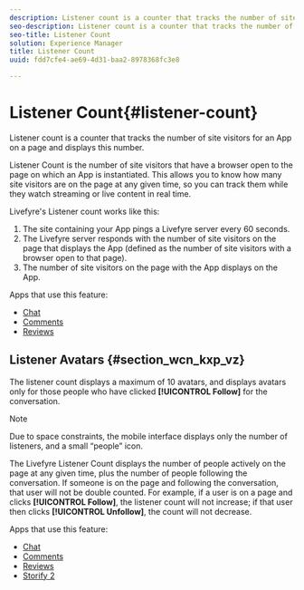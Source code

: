```yaml
---
description: Listener count is a counter that tracks the number of site visitors for an App on a page and displays this number.
seo-description: Listener count is a counter that tracks the number of site visitors for an App on a page and displays this number.
seo-title: Listener Count
solution: Experience Manager
title: Listener Count
uuid: fdd7cfe4-ae69-4d31-baa2-8978368fc3e8

---
```


# Listener Count{#listener-count}

Listener count is a counter that tracks the number of site visitors for an App on a page and displays this number.

Listener Count is the number of site visitors that have a browser open to the page on which an App is instantiated. This allows you to know how many site visitors are on the page at any given time, so you can track them while they watch streaming or live content in real time.

Livefyre's Listener count works like this:

1. The site containing your App pings a Livefyre server every 60 seconds.
1. The Livefyre server responds with the number of site visitors on the page that displays the App (defined as the number of site visitors with a browser open to that page). 
1. The number of site visitors on the page with the App displays on the App.

Apps that use this feature:

* [Chat](../c-about-apps/c-chat-app/c-chat-app.md#c_chat_app) 
* [Comments](/help/using/c-about-apps/c-comments/c-comments.md) 
* [Reviews](../c-about-apps/c-reviews-app/c-reviews-app.md#c_reviews_app)

## Listener Avatars {#section_wcn_kxp_vz}

The listener count displays a maximum of 10 avatars, and displays avatars only for those people who have clicked **[!UICONTROL Follow]** for the conversation.

>[!NOTE]
>
>Due to space constraints, the mobile interface displays only the number of listeners, and a small “people” icon.

The Livefyre Listener Count displays the number of people actively on the page at any given time, plus the number of people following the conversation. If someone is on the page and following the conversation, that user will not be double counted. For example, if a user is on a page and clicks **[!UICONTROL Follow]**, the listener count will not increase; if that user then clicks **[!UICONTROL Unfollow]**, the count will not decrease.

Apps that use this feature:

* [Chat](../c-about-apps/c-chat-app/c-chat-app.md#c_chat_app) 
* [Comments](/help/using/c-about-apps/c-comments/c-comments.md) 
* [Reviews](../c-about-apps/c-reviews-app/c-reviews-app.md#c_reviews_app) 
* [Storify 2](../c-about-apps/c-storify2/c-storify2.md#c_storify2)


